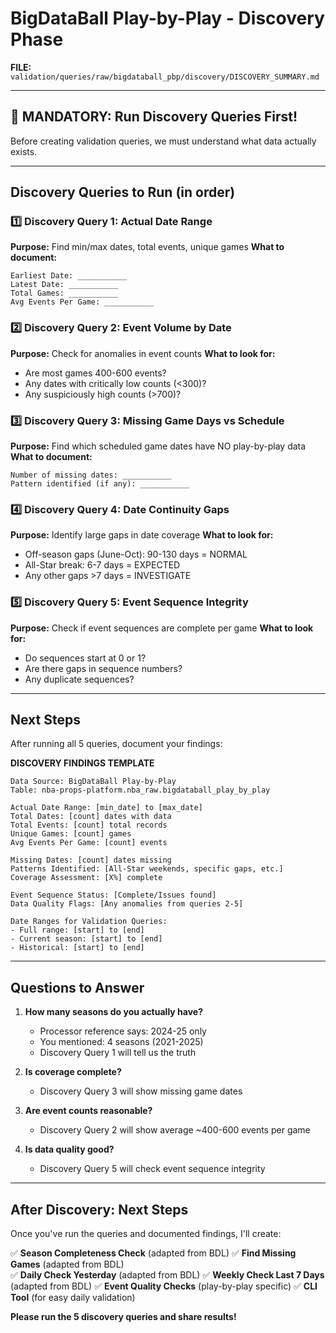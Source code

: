 # BigDataBall Play-by-Play - Discovery Phase

**FILE:** `validation/queries/raw/bigdataball_pbp/discovery/DISCOVERY_SUMMARY.md`

---

## 🚨 MANDATORY: Run Discovery Queries First!

Before creating validation queries, we must understand what data actually exists.

---

## Discovery Queries to Run (in order)

### 1️⃣ Discovery Query 1: Actual Date Range
**Purpose:** Find min/max dates, total events, unique games
**What to document:**
```
Earliest Date: ___________
Latest Date: ___________
Total Games: ___________
Avg Events Per Game: ___________
```

### 2️⃣ Discovery Query 2: Event Volume by Date
**Purpose:** Check for anomalies in event counts
**What to look for:**
- Are most games 400-600 events?
- Any dates with critically low counts (<300)?
- Any suspiciously high counts (>700)?

### 3️⃣ Discovery Query 3: Missing Game Days vs Schedule
**Purpose:** Find which scheduled game dates have NO play-by-play data
**What to document:**
```
Number of missing dates: ___________
Pattern identified (if any): ___________
```

### 4️⃣ Discovery Query 4: Date Continuity Gaps
**Purpose:** Identify large gaps in date coverage
**What to look for:**
- Off-season gaps (June-Oct): 90-130 days = NORMAL
- All-Star break: 6-7 days = EXPECTED
- Any other gaps >7 days = INVESTIGATE

### 5️⃣ Discovery Query 5: Event Sequence Integrity
**Purpose:** Check if event sequences are complete per game
**What to look for:**
- Do sequences start at 0 or 1?
- Are there gaps in sequence numbers?
- Any duplicate sequences?

---

## Next Steps

After running all 5 queries, document your findings:

**DISCOVERY FINDINGS TEMPLATE**
```
Data Source: BigDataBall Play-by-Play
Table: nba-props-platform.nba_raw.bigdataball_play_by_play

Actual Date Range: [min_date] to [max_date]
Total Dates: [count] dates with data
Total Events: [count] total records
Unique Games: [count] games
Avg Events Per Game: [count] events

Missing Dates: [count] dates missing
Patterns Identified: [All-Star weekends, specific gaps, etc.]
Coverage Assessment: [X%] complete

Event Sequence Status: [Complete/Issues found]
Data Quality Flags: [Any anomalies from queries 2-5]

Date Ranges for Validation Queries:
- Full range: [start] to [end]
- Current season: [start] to [end]
- Historical: [start] to [end]
```

---

## Questions to Answer

1. **How many seasons do you actually have?**
   - Processor reference says: 2024-25 only
   - You mentioned: 4 seasons (2021-2025)
   - Discovery Query 1 will tell us the truth

2. **Is coverage complete?**
   - Discovery Query 3 will show missing game dates

3. **Are event counts reasonable?**
   - Discovery Query 2 will show average ~400-600 events per game

4. **Is data quality good?**
   - Discovery Query 5 will check event sequence integrity

---

## After Discovery: Next Steps

Once you've run the queries and documented findings, I'll create:

✅ **Season Completeness Check** (adapted from BDL)
✅ **Find Missing Games** (adapted from BDL)  
✅ **Daily Check Yesterday** (adapted from BDL)
✅ **Weekly Check Last 7 Days** (adapted from BDL)
✅ **Event Quality Checks** (play-by-play specific)
✅ **CLI Tool** (for easy daily validation)

**Please run the 5 discovery queries and share results!**
